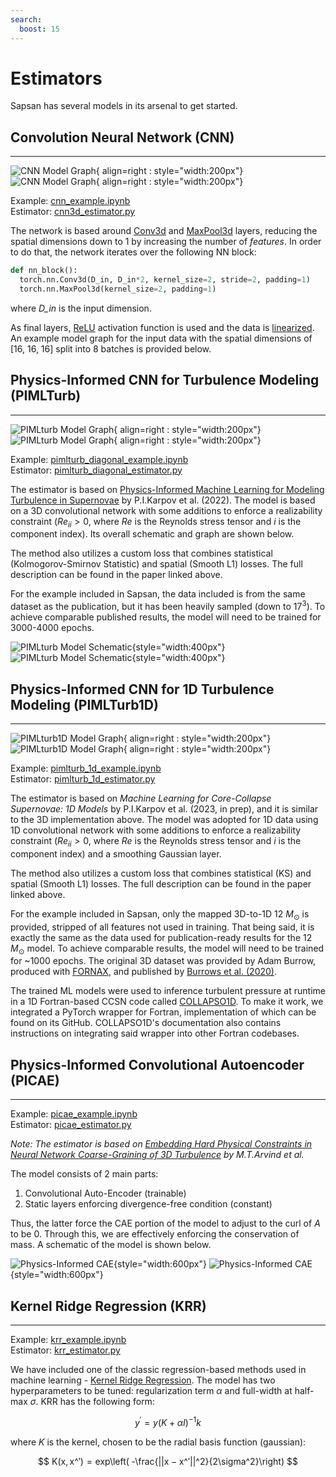 ```yaml
---
search:
  boost: 15
---
```


# Estimators

Sapsan has several models in its arsenal to get started.

## Convolution Neural Network (CNN)
---
![CNN Model Graph](../assets/cnn_model_graph.png#only-light){ align=right : style="width:200px"}
![CNN Model Graph](../assets/cnn_model_graph_dark.png#only-dark){ align=right : style="width:200px"}

Example: [cnn_example.ipynb](https://github.com/pikarpov-LANL/Sapsan/blob/master/sapsan/examples/cnn_example.ipynb) <br>
Estimator: [cnn3d_estimator.py](https://github.com/pikarpov-LANL/Sapsan/blob/master/sapsan/lib/estimator/cnn/cnn3d_estimator.py)

The network is based around [Conv3d](https://pytorch.org/docs/stable/generated/torch.nn.Conv3d.html) and [MaxPool3d](https://pytorch.org/docs/stable/generated/torch.nn.MaxPool3d.html#maxpool3d) layers, reducing the spatial dimensions down to 1 by increasing the number of _features_. In order to do that, the network iterates over the following NN block:

```python
def nn_block():
  torch.nn.Conv3d(D_in, D_in*2, kernel_size=2, stride=2, padding=1)
  torch.nn.MaxPool3d(kernel_size=2, padding=1)
```
where _D_in_ is the input dimension.

As final layers, [ReLU](https://pytorch.org/docs/stable/generated/torch.nn.ReLU.html) activation function is used and the data is [linearized](https://pytorch.org/docs/stable/generated/torch.nn.Linear.html). An example model graph for the input data with the spatial dimensions of [16, 16, 16] split into 8 batches is provided below.

## Physics-Informed CNN for Turbulence Modeling (PIMLTurb)
---
![PIMLturb Model Graph](../assets/pimlturb_model_graph.png#only-light){ align=right : style="width:200px"}
![PIMLturb Model Graph](../assets/pimlturb_model_graph_dark.png#only-dark){ align=right : style="width:200px"}

Example: [pimlturb_diagonal_example.ipynb](https://github.com/pikarpov-LANL/Sapsan/blob/master/sapsan/examples/pimlturb_diagonal_example.ipynb) <br>
Estimator: [pimlturb_diagonal_estimator.py](https://github.com/pikarpov-LANL/Sapsan/blob/master/sapsan/lib/estimator/pimlturb/pimlturb_diagonal_estimator.py)

The estimator is based on [Physics-Informed Machine Learning for Modeling Turbulence in Supernovae](https://arxiv.org/abs/2205.08663) by P.I.Karpov et al. (2022). The model is based on a 3D convolutional network with some additions to enforce a realizability constraint ($Re_{ii} > 0$, where $Re$ is the Reynolds stress tensor and $i$ is the component index). Its overall schematic and graph are shown below.

The method also utilizes a custom loss that combines statistical (Kolmogorov-Smirnov Statistic) and spatial (Smooth L1) losses. The full description can be found in the paper linked above.

For the example included in Sapsan, the data included is from the same dataset as the publication, but it has been heavily sampled (down to $17^3$). To achieve comparable published results, the model will need to be trained for 3000-4000 epochs.

![PIMLturb Model Schematic](../assets/pimlturb_model_schematic.png#only-light){style="width:400px"}
![PIMLturb Model Schematic](../assets/pimlturb_model_schematic_dark.png#only-dark){style="width:400px"}

## Physics-Informed CNN for 1D Turbulence Modeling (PIMLTurb1D)
---
![PIMLturb1D Model Graph](../assets/pimlturb_1d.png#only-light){ align=right : style="width:200px"}
![PIMLturb1D Model Graph](../assets/pimlturb_1d_dark.png#only-dark){ align=right : style="width:200px"}

Example: [pimlturb_1d_example.ipynb](https://github.com/pikarpov-LANL/Sapsan/blob/master/sapsan/examples/pimlturb_1d_example.ipynb) <br>
Estimator: [pimlturb_1d_estimator.py](https://github.com/pikarpov-LANL/Sapsan/blob/master/sapsan/lib/estimator/pimlturb_1d/pimlturb_1d_estimator.py)

The estimator is based on _Machine Learning for Core-Collapse Supernovae:
1D Models_ by P.I.Karpov et al. (2023, in prep), and it is similar to the 3D implementation above. The model was adopted for 1D data using 1D convolutional network with some additions to enforce a realizability constraint ($Re_{ii} > 0$, where $Re$ is the Reynolds stress tensor and $i$ is the component index) and a smoothing Gaussian layer.

The method also utilizes a custom loss that combines statistical (KS) and spatial (Smooth L1) losses. The full description can be found in the paper linked above.

For the example included in Sapsan, only the mapped 3D-to-1D 12 $M_{\odot}$ is provided, stripped of all features not used in training. That being said, it is exactly the same as the data used for publication-ready results for the 12 $M_{\odot}$ model. To achieve comparable results, the model will need to be trained for ~1000 epochs. The original 3D dataset was provided by Adam Burrow, produced with [FORNAX](https://arxiv.org/abs/1806.07390), and published by [Burrows et al. (2020)](https://academic.oup.com/mnras/article/491/2/2715/5645246).

The trained ML models were used to inference turbulent pressure at runtime in a 1D Fortran-based CCSN code called [COLLAPSO1D](https://github.com/pikarpov-LANL/COLLAPSO1D). To make it work, we integrated a PyTorch wrapper for Fortran, implementation of which can be found on its GitHub. COLLAPSO1D's documentation also contains instructions on integrating said wrapper into other Fortran codebases.

## Physics-Informed Convolutional Autoencoder (PICAE)
---
Example: [picae_example.ipynb](https://github.com/pikarpov-LANL/Sapsan/blob/master/sapsan/examples/picae_example.ipynb) <br>
Estimator: [picae_estimator.py](https://github.com/pikarpov-LANL/Sapsan/blob/master/sapsan/lib/estimator/picae/picae_estimator.py)

*Note: The estimator is based on [Embedding Hard Physical Constraints in Neural Network Coarse-Graining of 3D Turbulence](https://ui.adsabs.harvard.edu/abs/2020arXiv200200021M) by M.T.Arvind et al.*

The model consists of 2 main parts:
1. Convolutional Auto-Encoder (trainable)
2. Static layers enforcing divergence-free condition (constant)

Thus, the latter force the CAE portion of the model to adjust to the curl of $A$ to be 0. Through this, we are effectively enforcing the conservation of mass. A schematic of the model is shown below.

![Physics-Informed CAE](../assets/PICAE.png#only-light){style="width:600px"}
![Physics-Informed CAE](../assets/PICAE_dark.png#only-dark){style="width:600px"}

## Kernel Ridge Regression (KRR)
---
Example: [krr_example.ipynb](https://github.com/pikarpov-LANL/Sapsan/blob/master/sapsan/examples/krr_example.ipynb) <br>
Estimator: [krr_estimator.py](https://github.com/pikarpov-LANL/Sapsan/blob/master/sapsan/lib/estimator/krr/krr_estimator.py)

We have included one of the classic regression-based methods used in machine learning - [Kernel Ridge Regression](https://scikit-learn.org/stable/modules/generated/sklearn.kernel_ridge.KernelRidge.html). The model has two hyperparameters to be tuned: regularization term $\alpha$ and full-width at half-max $\sigma$. KRR has the following form:

$$
y^′ = y(K + \alpha I)^{− 1}k
$$

where $K$ is the kernel, chosen to be the radial basis function (gaussian):

$$
K(x, x^′) = exp\left( -\frac{||x − x^′||^2}{2\sigma^2}\right)
$$